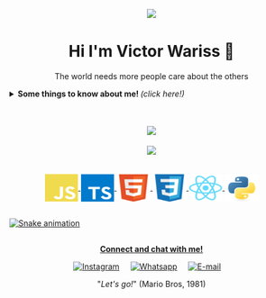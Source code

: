 <p align="center">
  <img src="https://media.giphy.com/media/QTfbmaD7JZqHpmVtvT/giphy.gif" width="30%">
  <h1 align ="center">Hi I'm Victor Wariss 👋</h1>
</p>
<p align="center"> 
   The world needs more people care about the others
</p>

<details>
  <summary> <b> Some things to know about me! </b> <i>(click here!)</i> </summary>
  <br>
  <p>
    <ul>
      <li> 🧑🏽 21 years and counting... </li>
      <li> 🏠 I live in Rio de Janeiro, Brazil </li>
      <li> 📓 Code student </li>
      <li> ☁️ My dream is working at/with Riot games (Yes, I love League of Legends) </li>
      <li> 🏅 I'm a huge sportfan and ex athlete </li>
      <li> 🏆 E-sports are sport too!!!! </li>
    </ul>
  </p>
 
 ## Languages and Tools
  <p align="center">
    <img src="https://github.com/Quadrified/Quadrified/blob/master/assets/svg/dev/languages/js.svg" alt="js" style="vertical-align:top; margin:4px">
    <img src="https://github.com/Quadrified/Quadrified/blob/master/assets/svg/dev/tools/visualstudio_code.svg" alt="vscode" style="vertical-align:top; margin:4px">
    <img src="https://github.com/Quadrified/Quadrified/blob/master/assets/svg/dev/tools/powershell.svg" alt="powershell" style="vertical-align:top; margin:4px">
  </p>
 
 
 ## I'm currently...
  - 🌐  Web developer
  - 🗒️  Learning AWS, SQL and Mongo
  - 🏋🏻‍♂️  Working to turn the Future Victor better than me
 
 

</details>

##

<div align="center"><br>
  <a href="https://github.com/victorwariss">
  <img height="160em" align ="center" src="https://github-readme-stats.vercel.app/api?username=victorwariss&show_icons=true&theme=dracula&include_all_commits=true&count_private=true"/>
    <br><br>
  <img height="160em" align ="center" src="https://github-readme-stats.vercel.app/api/top-langs/?username=victorwariss&layout=compact&langs_count=7&theme=dracula"/>
</div>
<br>

<div style="display: inline_block" align="center"><br>
  <img align="center" alt="Ovv-Js" height="50" width="60" src="https://raw.githubusercontent.com/devicons/devicon/master/icons/javascript/javascript-plain.svg">
  <img align="center" alt="Ovv-Js" height="50" width="60" src="https://raw.githubusercontent.com/devicons/devicon/master/icons/typescript/typescript-plain.svg">
  <img align="center" alt="Ovv-HTML" height="50" width="60" src="https://raw.githubusercontent.com/devicons/devicon/master/icons/html5/html5-original.svg">
  <img align="center" alt="Ovv-CSS" height="50" width="60" src="https://raw.githubusercontent.com/devicons/devicon/master/icons/css3/css3-original.svg">
  <img align="center" alt="Ovv-Python" height="50" width="60" src="https://raw.githubusercontent.com/devicons/devicon/master/icons/react/react-original.svg">
  <img align="center" alt="Ovv-Python" height="50" width="60" src="https://raw.githubusercontent.com/devicons/devicon/master/icons/python/python-original.svg">
</div>
  
##

 ![Snake animation](https://github.com/victorwariss/victorwariss/blob/output/github-contribution-grid-snake.svg)  

##


  <p align="center">
    <strong>Connect and chat with me!</strong>
  </p>
 
  <p align="center">
    <a href="https://www.instagram.com/victor_wariss/"><img src="https://github.com/Quadrified/Quadrified/blob/master/assets/social_media_svgs/instagram-round.svg" width="60px" alt="Instagram"></a> &nbsp; &nbsp;
    <a href="https://api.whatsapp.com/send?phone=+5521999271654"><img src="https://github.com/Quadrified/Quadrified/blob/master/assets/social_media_svgs/whatsapp-round.svg" width="60px" alt="Whatsapp"></a> &nbsp; &nbsp;
    <a href="mailto:victor.wariss@outlook.com"><img src="https://link.springer.com/springerlink-static/images/svg/email.svg" width="60px" alt="E-mail"></a> &nbsp; &nbsp;
  </p>

 


  

  
<p align="center">
   "<i>Let's go!</i>" (Mario Bros, 1981)
 </p>


